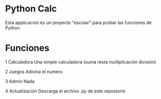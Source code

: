 # Python Calc

Esta applicación es un proyecto "escolar" para probar las funciones de Python


# Funciones

1 Calculadora
  Una simple calculadora (suma resta multiplicación división)

2 Juegos
  Adivina el numero

3 Admin
  Nada

4 Actualización
  Descarga el archivo .py de este repostorio
